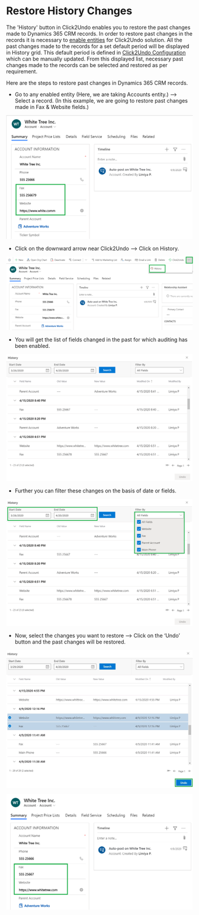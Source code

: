 # Restore History Changes

The 'History' button in Click2Undo enables you to restore the past changes made to Dynamics 365 CRM records. In order to restore past changes in the records it is necessary to [enable entities](https://docs.inogic.com/click2undo/configuration/enable-entities) for Click2Undo solution. All the past changes made to the records for a set default period will be displayed in History grid. This default period is defined in [Click2Undo Configuration](https://docs.inogic.com/click2undo/configuration/click2undo-configuration) which can be manually updated. From this displayed list, necessary past changes made to the records can be selected and restored as per requirement.

Here are the steps to restore past changes in Dynamics 365 CRM records.

* Go to any enabled entity (Here, we are taking Accounts entity.) --> Select a record. (In this example, we are going to restore past changes made in Fax & Website fields.)

![](<../../.gitbook/assets/His4.1 (1).png>)

* Click on the downward arrow near Click2Undo --> Click on History.

![](<../../.gitbook/assets/His4.2 (1).png>)

* You will get the list of fields changed in the past for which auditing has been enabled.

![](../../.gitbook/assets/His3.5.png)

* Further you can filter these changes on the basis of date or fields.

![](../../.gitbook/assets/His3.6.png)

* Now, select the changes you want to restore --> Click on the ‘Undo’ button and the past changes will be restored.

![](../../.gitbook/assets/His5.2.jpg)

![](<../../.gitbook/assets/His4.4 (1).png>)

